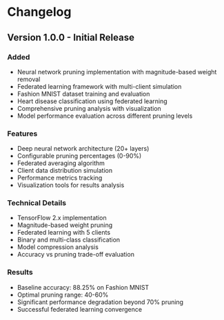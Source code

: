 # Changelog

## Version 1.0.0 - Initial Release

### Added
- Neural network pruning implementation with magnitude-based weight removal
- Federated learning framework with multi-client simulation
- Fashion MNIST dataset training and evaluation
- Heart disease classification using federated learning
- Comprehensive pruning analysis with visualization
- Model performance evaluation across different pruning levels

### Features
- Deep neural network architecture (20+ layers)
- Configurable pruning percentages (0-90%)
- Federated averaging algorithm
- Client data distribution simulation
- Performance metrics tracking
- Visualization tools for results analysis

### Technical Details
- TensorFlow 2.x implementation
- Magnitude-based weight pruning
- Federated learning with 5 clients
- Binary and multi-class classification
- Model compression analysis
- Accuracy vs pruning trade-off evaluation

### Results
- Baseline accuracy: 88.25% on Fashion MNIST
- Optimal pruning range: 40-60%
- Significant performance degradation beyond 70% pruning
- Successful federated learning convergence 